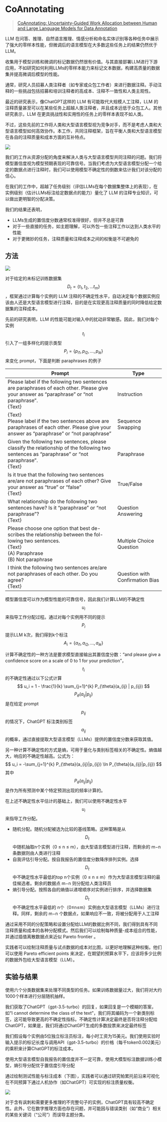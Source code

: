 # CoAnnotating

> [CoAnnotating: Uncertainty-Guided Work Allocation between Human and Large Language Models for Data Annotation](https://arxiv.org/pdf/2310.15638)

LLM 在问答、推理、自然语言推理、情感分析和命名实体识别等各种任务中展示了强大的零样本性能，但微调后的语言模型在大多数这些任务上的结果仍然优于LLM。

收集用于模型训练和微调的标记数据仍然很有价值。与其直接部署LLM进行下游应用，不如研究如何利用LLMs的零样本能力来标记文本数据，构建高质量的数据集并提高微调后模型的性能。

通常，研究人员招募人类注释者（如专家或众包工作者）来进行数据注释。手动注释的一些挑战包括招募和培训注释者的高成本、注释不一致性和人类主观性。

最近的研究表示，像ChatGPT这样的 LLM 有可能取代大规模人工注释，LLM 的注释质量甚至可以在某些任务上超越人类注释者，并且成本远低于众包工人。其他研究表示，LLM 在更具挑战性和实用性的任务上的零样本表现不如人类。

不过，这些先前的工作将人类和大型语言模型视为竞争对手，而不是考虑人类和大型语言模型如何高效协作。本工作，共同注释框架，旨在平衡人类和大型语言模型在各自的注释质量和成本方面的互补特点。

![](./img/coa1.png)

我们的工作从资源分配的角度来解决人类与大型语言模型共同注释的问题。我们将模型置信度视为模型预期表现的可靠信号。当我们考虑为大型语言模型分配一个给定的数据点进行注释时，我们可以使用模型不确定性的倒数来估计我们对该分配的信心。

在我们的工作中，超越了任务级别（评估LLMs在每个数据集整体上的表现），在实例级别（估计LLMs标注给定数据点的能力）量化了 LLM 的注释专业知识，可以做出更明智的分配决策。

我们的结果还表明，

- LLMs生成的置信度分数通常校准得很好，但并不总是可靠
- 对于一些直接的任务，如主题理解，可以外包一些注释工作以达到人类水平的性能
- 对于更微妙的任务，注释质量和注释成本之间的权衡是不可避免的

## 方法

![](./img/coa2.png)

对于给定的未标记训练数据集 $$D_t = \{t_1, t_2, ...t_m\}$$，框架通过计算每个实例的 LLM 注释的不确定性水平，自动决定每个数据实例应该由人还是大型语言模型进行注释，目的是在实现更高注释质量的同时降低给定数据集的注释成本。

先前的研究表明，LLM 的性能可能对输入中的扰动非常敏感。因此，我们对每个实例 $$t_i$$ 引入了一组多样化的提示类型 $$P_i = \{p_{i1}, p_{i2}, ..., p_{ik}\}$$ 来变化 prompt，下面是判断 paraphrases 的例子

| Prompt                                                       | Type                            |
| ------------------------------------------------------------ | ------------------------------- |
| Please label if the following two sentences are paraphrases of each other. Please give your answer as “paraphrase” or “not paraphrase”. <br />{Text} | Instruction                     |
| {Text} <br />Please label if the two sentences above are paraphrases of each other. Please give your answer as “paraphrase” or “not paraphrase” | Sequence Swapping               |
| Given the following two sentences, please classify the relationship of the following two sentences as “paraphrase” or “not paraphrase”.<br />{Text} | Paraphrase                      |
| Is it true that the following two sentences are/are not paraphrases of each other? Give your answer as “true” or “false”<br />{Text} | True/False                      |
| What relationship do the following two sentences have? Is it “paraphrase” or “not paraphrase”?<br />{Text} | Question Answering              |
| Please choose one option that best de- scribes the relationship between the fol- lowing two sentences.<br />{Text}<br/>(A) Paraphrase<br/>(B) Not paraphrase | Multiple Choice Question        |
| I think the following two sentences are/are not paraphrases of each other. Do you agree?<br />{Text} | Question with Confirmation Bias |

模型置信度可以作为模型性能的可靠信号，因此我们计算LLM的不确定性 $$u_i$$ 来指导工作分配过程。通过对每个实例用不同的提示 $$P_i$$ 提示LLM k次，我们得到k个标注  $$A_i = \{a_{i1}, a_{i2}, ...,a_{ik}\}$$

计算不确定性的一种方法是要求模型直接输出其置信度分数：“and please give a confidence score on a scale of 0 to 1 for your prediction”，$$t_i$$ 的不确定性通过以下公式计算
$$
u_i = 1 - \frac{1}{k} \sum_{j=1}^{k} P_{\theta}(a_{ij} | p_{ij})
$$
$$P_{\theta}(a_{ij} | p_{ij})$$  是在给定 prompt $$p_{ij}$$的情况下，ChatGPT 标注类别标签 $$a_{ij}$$ 的概率，通过直接提取大型语言模型（LLMs）提供的置信度分数来获取其值。

另一种计算不确定性的方式是熵，可用于量化与类别标签相关的不确定性。熵值越大，响应的不确定性越高。公式为：
$$
u_i = -\sum_{j=1}^{k} P_{\theta}(a_{ij}|p_{ij}) \ln P_{\theta}(a_{ij}|p_{ij})
$$
其中 $$P_{\theta}(a_{ij} | p_{ij})$$ 是作为所有预测中某个特定预测出现的频率计算的。

在上述不确定性水平估计的基础上，我们可以使用不确定性水平 $$u_i$$ 来指导工作分配。

- 随机分配。随机分配被选为比较的基线策略。这种策略是从 $$D_t$$ 中随机抽取n个实例（0 ≤ n ≤ m），由大型语言模型进行注释，而剩余的 m−n 条数据则由人类进行注释
- 自我评估引导分配。按自我报告的置信度分数降序排列实例。选择 $$D_t$$ 中不确定性水平最低的top n个实例（0 ≤ n ≤ m）作为大型语言模型注释的最佳候选者。剩余的数据点 m−n 则分配给人类注释员
- 熵引导分配。按照各自的熵值以递增顺序对实例进行排序，并选择数据集 $$D_t$$ 中不确定性水平最低的 n个（0≤n≤m）实例由大型语言模型（LLMs）进行注释。同样，剩余的 m−n 个数据点，如果响应不一致，将被分配用于人工注释

通过采用不同的分配策略和设置分配给LLM的数据比例不同，我们得到具有不同注释质量和成本的各种分配模式。然后我们可以绘制每种质量-成本组合的性能，并通过插值离散数据点来近似 Pareto frontier 。

实践者可以绘制注释质量与试点数据的成本对比图，以更好地理解这种权衡。他们可以使用 Pareto efficient points 来决定，在期望的预算水平下，应该将多少比例的数据外包给大型语言模型（LLM）。

## 实验与结果

使用六个分类数据集来处理不同类型的任务。如果训练数据量过大，我们将对大约1000个样本进行分层随机抽样。

我们获取了ChatGPT（gpt-3.5-turbo）的回复，如果回复是一个模糊的答案，如“I cannot determine the class of the text”，我们将其编码为一个新类别标签，这可能导致更高的不确定性指标。不确定性计算决定最终是否将注释分配给ChatGPT，如果是，我们将通过ChatGPT生成的多数投票来决定最终标签

我们假设每个实例由5位独立标注员标注，每小时工资为15美元。我们使用实验时输入提示的标记长度与调用API（gpt-3.5-turbo）的价格（每千token0.002美元）的乘积来计算ChatGPT的标注成本。

使用大型语言模型自我报告的置信度并不一定可靠，使用大模型标注数据训练小模型，熵引导分配优于置信度引导分配

通过绘制测试性能与标注成本（下图），实践者可以通过研究帕累托前沿来可视化在不同预算下通过人机协作（如ChatGPT）可实现的标注质量权衡。

![](./img/coa3.png)

对于含有讽刺和需要更多推理的不完整句子的实例，ChatGPT具有较高不确定性。此外，它在数字推理方面也存在问题，并可能因与错误类别（如“商业”）相关的某些关键词（“公司”）而误导主题分类。